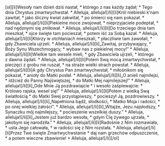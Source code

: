 [ol][li]Wesoły nam dzień dziś nastał, * którego z nas każdy żądał; * Tego dnia Chrystus zmartwychwstał. * Alleluja, alleluja![/li][li]Król niebieski k’nam zawitał, * jako śliczny kwiat zakwitał, * po śmierci się nam pokazał. * Alleluja, alleluja![/li][li]Piekielne moce zwojował, * nieprzyjaciele podeptał, * nad nędznymi się zmiłował. * Alleluja, alleluja![/li][li]Do trzeciego dnia tam mieszkał, * ojce święte tam pocieszał, * potem iść za Sobą kazał. * Alleluja, alleluja![/li][li]Którzy w otchłaniach mieszkali, * płaczliwie tam zawołali, * gdy Zbawiciela ujrzeli. * Alleluja, alleluja![/li][li]„Zawitaj, przybywający, * Boży Synu Wszechmogący, * wybaw nas z piekielnej mocy!” * Alleluja, alleluja![/li][li]Wielkie tam wesele mieli, * gdy Zbawiciela ujrzeli, * którego z dawna żądali. * Alleluja, alleluja![/li][li]Potem Swą mocą zmartwychwstał, * pieczęci z grobu nie ruszał, * na straże wielki strach powstał. * Alleluja, alleluja![/li][li]A gdy Chrystus Pan zmartwychwstał, * miłośnikom się pokazał, * anioły do Matki posłał. * Alleluja, alleluja![/li][li]„O anieli najmilejsi, * idźcież do Panny Najświętszej, * do Matki Mej najmilejszej!” * Alleluja, alleluja![/li][li]„Ode Mnie Ją pozdrawiajcie * i wesoło zaśpiewajcie: * Królowo rajska, wesel się!” * Alleluja, alleluja![/li][li]Potem z wielką Swą światłością * do Matki Swej przystąpiwszy, * pocieszył Ją, pozdrowiwszy. * Alleluja, alleluja![/li][li]„Napełniona bądź, słodkości, * Matko Moja i radości, * po onej wielkiej żałości”. * Alleluja, alleluja![/li][li]„Witajże, Jezu najsłodszy, * Synaczku mój najmilejszy, * pocieszenie wszelkiej duszy.” * Alleluja, alleluja![/li][li]„Jestem już bardzo wesoła, * gdym Cię żywego ujrzała, * jakobym się narodziła.” * Alleluja, alleluja![/li][li]Radośnie z Nim rozmawiała, * usta Jego całowała, * w radości się z Nim rozstała. * Alleluja, alleluja![/li][li]Przez Twe święte Zmartwychwstanie * daj nam grzechów odpuszczenie, * a potem wieczne zbawienie! * Alleluja, alleluja![/li][/ol]